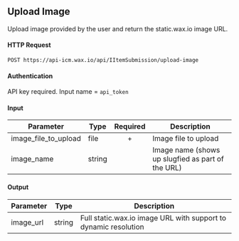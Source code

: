 ## Upload Image

Upload image provided by the user and return the static.wax.io image URL.

#### HTTP Request

`POST https://api-icm.wax.io/api/IItemSubmission/upload-image`

#### Authentication

API key required. Input name = `api_token`

#### Input

| Parameter | Type | Required | Description |
| - | - | :-: | - |
| image_file_to_upload | file | + | Image file to upload |
| image_name | string |   | Image name (shows up slugfied as part of the URL) |

#### Output

Parameter | Type    | Description
--------- | -----   | --------
image_url | string  | Full static.wax.io image URL with support to dynamic resolution |
